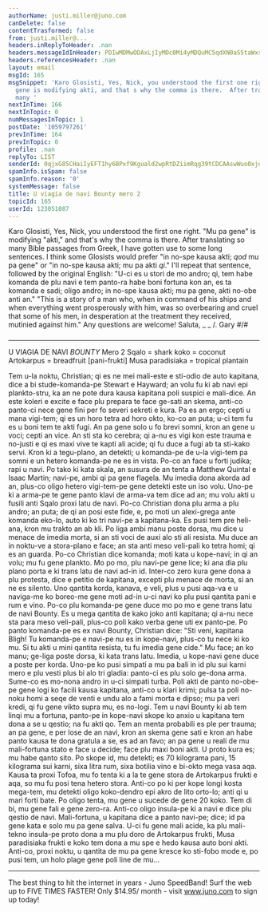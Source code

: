 ```yaml
---
authorName: justi.miller@juno.com
canDelete: false
contentTrasformed: false
from: justi.miller@...
headers.inReplyToHeader: .nan
headers.messageIdInHeader: PDIwMDMwODAxLjIyMDc0Mi4yMDQuMC5qdXN0aS5taWxsZXJAanVuby5jb20+
headers.referencesHeader: .nan
layout: email
msgId: 165
msgSnippet: 'Karo Glosisti, Yes, Nick, you understood the first one right.  Mu pa
  gene is modifying akti, and that s why the comma is there.  After translating so
  many '
nextInTime: 166
nextInTopic: 0
numMessagesInTopic: 1
postDate: '1059797261'
prevInTime: 164
prevInTopic: 0
profile: .nan
replyTo: LIST
senderId: 0qjxG85CHaiIyEFT1hy6BPxf9Kguald2wpRtDZiimRqg39tCDCAAswWuo0xjqwa1CN_1M9pTbWhs0dOa
spamInfo.isSpam: false
spamInfo.reason: '0'
systemMessage: false
title: U viagia de navi Bounty mero 2
topicId: 165
userId: 123051087
---
```


Karo Glosisti,
Yes, Nick, you understood the first one right.  "Mu pa gene" is modifying
"akti," and that's why the comma is there.  After translating so many
Bible passages from Greek, I have gotten use to some long sentences.  I
think some Glosists would prefer "in no-spe kausa akti; _qod_ mu pa gene"
or "in no-spe kausa akti; mu pa akti _qi_."  I'll repeat that sentence,
followed by the original English:
"U-ci es u stori de mo andro; qi, tem habe komanda de plu navi e tem
panto-ra habe boni fortuna kon an, es ta komanda e sadi; oligo andro; in
no-spe kausa akti; mu pa gene, akti no-obe anti an."
"This is a story of a man who, when in command of his ships and when
everything went prosperously with him, was so overbearing and cruel that
some of his men, in desperation at the treatment they received, mutinied
against him."
Any questions are welcome!
Saluta,
 _  _
  /.   Gary
#/\#
 ###
* * *
U VIAGIA DE NAVI _BOUNTY_
Mero 2
Sqalo = shark
koko = coconut
Artokarpus = breadfruit [pani-frukti]
Musa paradisiaka = tropical plantain

Tem u-la noktu, Christian; qi es ne mei mali-este e sti-odio de auto
kapitana, dice a bi stude-komanda-pe Stewart e Hayward; an volu fu ki ab
navi epi plankto-stru, ka an ne pote dura kausa kapitana poli suspici e
mali-dice.  An este koleri e excite e face plu prepara te face ge-sati an
skema, anti-co panto-ci nece gene fini per fo severi sekreti e kura.
Pa es an ergo; cepti u mana vigi-tem; qi es un horo tetra ad horo okto,
ko-co an puta; u-ci tem fu es u boni tem te akti fugi.  An pa gene solo u
fo brevi somni, kron an gene u voci; cepti an vice.  An sti sta ko
cerebra; qi a-nu es vigi kon este trauma e no-justi e qi es maxi vive te
kapti ali acide; qi fu duce a fugi ab ta sti-kako servi.
Kron ki a tegu-plano, an detekti; u komanda-pe de u-la vigi-tem pa somni
e un hetero komanda-pe ne es in vista.  Po-co an face u forti judika;
rapi u navi.  Po tako ki kata skala, an susura de an tenta a Matthew
Quintal e Isaac Martin; navi-pe, ambi qi pa gene flagela.  Mu imedia dona
akorda ad an, plus-co oligo hetero vigi-tem-pe gene detekti este un iso
volu.
Uno-pe ki a arma-pe te gene panto klavi de arma-va tem dice ad an; mu
volu akti u fusili anti Sqalo proxi latu de navi.  Po-co Christian dona
plu arma a plu andro; an puta; de qi an posi este fide, e, po moti un
alexi-grega ante komanda eko-lo, auto ki ko tri navi-pe a kapitana-ka.
Es pusi tem pre heli-ana, kron mu trakto an ab kli.  Po liga ambi manu
poste dorsa, mu dice u menace de imedia morta, si an sti voci de auxi alo
sti ali resista.  Mu duce an in noktu-ve a stora-plano e face; an sta
anti meso veli-pali ko tetra homi; qi es an guarda.
Po-co Christian dice komanda; moti kata u kope-navi; in qi an volu; mu fu
gene plankto.  Mo po mo, plu navi-pe gene lice; ki ana dia plu plano
porta e ki trans latu de navi ad-in id.  Inter-co zero kura gene dona a
plu protesta, dice e petitio de kapitana, excepti plu menace de morta, si
an ne es silento.
Uno qantita korda, kanava, e veli, plus u pusi aqa-va e u naviga-me ko
boreo-me gene moti ad-in u-ci navi ko plu pusi qantita pani e rum e vino.
 Po-co plu komanda-pe gene duce mo po mo e gene trans latu de navi
Bounty.  Es u mega qantita de kako joko anti kapitana; qi a-nu nece sta
para meso veli-pali, plus-co poli kako verba gene uti ex panto-pe.
Po panto komanda-pe es ex navi Bounty, Christian dice: "Sti veni,
kapitana Bligh! Tu komanda-pe e navi-pe nu es in kope-navi, plus-co tu
nece ki ko mu. Si tu akti u mini qantita resista, tu fu imedia gene
cide."  Mu face; an ko manu; ge-liga poste dorsa, ki kata trans latu. 
Imedia, u kope-navi gene duce a poste per korda.  Uno-pe ko pusi simpati
a mu pa bali in id plu sui karni mero e plu vesti plus bi alo tri gladia:
panto-ci es plu solo ge-dona arma.
Sume-co es mo-nona andro in u-ci simpati turba.  Poli akti de panto
no-obe-pe gene logi ko facili kausa kapitana, anti-co u klari krimi;
pulsa ta poli no-noku homi a seqe de venti e undu alo a fami morta e
dipso; mu pa veri kredi, qi fu gene vikto supra mu, es no-logi.
Tem u navi Bounty ki ab tem linqi mu a fortuna, panto-pe in kope-navi
skope ko anxio u kapitana tem dona a se u qestio; na fu akti qo.  Tem an
menta probabili es ple per trauma; an pa gene, e per lose de an navi,
kron an skema gene sati e kron an habe panto kausa te dona gratula a se,
es ad an favo; an pa gene u reali de mu mali-fortuna stato e face u
decide; face plu maxi boni akti.
U proto kura es; mu habe qanto sito.  Po skope id, mu detekti; es 70
kilograma pani, 15 kilograma sui karni, sixa litra rum, sixa botilia vino
e bi-okto mega vasa aqa.
Kausa ta proxi Tofoa, mu fo tenta ki a la te gene stora de Artokarpus
frukti e aqa, so mu fu posi tena hetero stora.  Anti-co po ki per kope
longi kosta mega-tem, mu detekti oligo koko-dendro epi akro de lito
orto-lo; anti qi u mari forti bate.  Po oligo tenta, mu gene u sucede de
gene 20 koko.  Tem di bi, mu gene fali e gene zero-ra.
Anti-co oligo insula-pe ki a navi e dice plu qestio de navi. 
Mali-fortuna, u kapitana dice a panto navi-pe; dice; id pa gene kata e
solo mu pa gene salva.  U-ci fu gene mali acide, ka plu mali-tekno
insula-pe proto dona a mu plu doro de Artokarpus frukti, Musa paradisiaka
frukti e koko tem dona a mu spe e hedo kausa auto boni akti.  Anti-co,
proxi noktu, u qantita de mu pa gene kresce ko sti-fobo mode e, po pusi
tem, un holo plage gene poli line de mu...

________________________________________________________________
The best thing to hit the internet in years - Juno SpeedBand!
Surf the web up to FIVE TIMES FASTER!
Only $14.95/ month - visit www.juno.com to sign up today!

